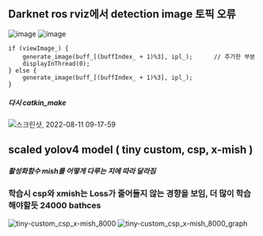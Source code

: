 ## Darknet ros rviz에서 detection image 토픽 오류
![image](https://user-images.githubusercontent.com/88171531/184043008-29af9afe-aa8b-41fd-87d1-152b6da27a92.png)
![image](https://user-images.githubusercontent.com/88171531/184043059-2dca79d0-8276-40f3-b779-b82befcd60d1.png)

```
if (viewImage_) {
    generate_image(buff_[(buffIndex_ + 1)%3], ipl_);      // 추가한 부분
    displayInThread(0);
} else {
    generate_image(buff_[(buffIndex_ + 1)%3], ipl_);
}
```
##### 다시 catkin_make
![스크린샷, 2022-08-11 09-17-59](https://user-images.githubusercontent.com/88171531/184044565-1703da95-4653-49f6-98d1-60f001f9b244.png)

## scaled yolov4 model ( tiny custom, csp, x-mish ) 
##### 활성화함수 mish를 어떻게 다루는 지에 따라 달라짐
### 학습시 csp와  xmish는 Loss가 줄어들지 않는 경향을 보임, 더 많이 학습해야할듯 24000 bathces 
![tiny-custom_csp_x-mish_8000](https://user-images.githubusercontent.com/88171531/184072095-20d685cf-70ea-4942-8bbc-6cc9ff438cab.png)
![tiny-custom_csp_x-mish_8000_graph](https://user-images.githubusercontent.com/88171531/184072097-2d15b343-e9f9-4fd0-8afd-189c9ac590a3.png)
